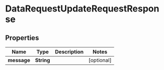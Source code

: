 

# DataRequestUpdateRequestResponse


## Properties

| Name | Type | Description | Notes |
|------------ | ------------- | ------------- | -------------|
|**message** | **String** |  |  [optional] |




